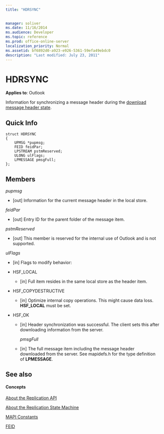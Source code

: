 ```yaml
---
title: "HDRSYNC"
 
 
manager: soliver
ms.date: 11/16/2014
ms.audience: Developer
ms.topic: reference
ms.prod: office-online-server
localization_priority: Normal
ms.assetid: bf6892d0-a923-e926-5361-59efa49ebdc0
description: "Last modified: July 23, 2011"
---
```


# HDRSYNC

  
  
**Applies to**: Outlook 
  
Information for synchronizing a message header during the [download message header state](download-message-header-state.md).
  
## Quick Info

```
struct HDRSYNC 
{ 
    UPMSG *pupmsg; 
    FEID feidPar; 
    LPSTREAM pstmReserved; 
    ULONG ulFlags; 
    LPMESSAGE pmsgFull; 
};
```

## Members

 _pupmsg_
  
- [out] Information for the current message header in the local store.
    
 _feidPar_
  
- [out] Entry ID for the parent folder of the message item.
    
 _pstmReserved_
  
- [out] This member is reserved for the internal use of Outlook and is not supported. 
    
 _ulFlags_
  
- [in] Flags to modify behavior:
    
- HSF_LOCAL
    
  - [in] Full item resides in the same local store as the header item.
    
- HSF_COPYDESTRUCTIVE
    
  -  [in] Optimize internal copy operations. This might cause data loss. **HSF_LOCAL** must be set. 
    
- HSF_OK
    
  - [in] Header synchronization was successful. The client sets this after downloading information from the server.
    
     _pmsgFull_
    
  - [in] The full message item including the message header downloaded from the server. See mapidefs.h for the type definition of **LPMESSAGE**. 
    
## See also

#### Concepts

[About the Replication API](about-the-replication-api.md)
  
[About the Replication State Machine](about-the-replication-state-machine.md)
  
[MAPI Constants](mapi-constants.md)
  
[FEID](feid.md)

